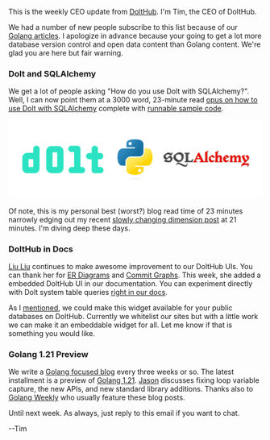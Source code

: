 This is the weekly CEO update from [DoltHub](https://www.dolthub.com/). I'm Tim, the CEO of DoltHub. 

We had a number of new people subscribe to this list because of our [Golang articles](https://www.dolthub.com/blog/?q=golang). I apologize in advance because your going to get a lot more database version control and open data content than Golang content. We're glad you are here but fair warning.

### Dolt and SQLAlchemy

We get a lot of people asking "How do you use Dolt with SQLAlchemy?". Well, I can now point them at a 3000 word, 23-minute read [opus on how to use Dolt with SQLAlchemy](https://www.dolthub.com/blog/2023-07-12-sql-alchemy-getting-started/) complete with [runnable sample code](https://github.com/timsehn/dolt-sqlalchemy-getting-started/). 

[![Dolt + SQLAlchemy](../images/dolt-sqlalchemy.png)](https://www.dolthub.com/blog/2023-07-12-sql-alchemy-getting-started/)

Of note, this is my personal best (worst?) blog read time of 23 minutes narrowly edging out my recent [slowly changing dimension post](https://www.dolthub.com/blog/2023-06-22-slowly-changing-dimension/) at 21 minutes. I'm diving deep these days.

### DoltHub in Docs

[Liu Liu](https://www.dolthub.com/team#liu) continues to make awesome improvement to our DoltHub UIs. You can thank her for [ER Diagrams](https://www.dolthub.com/blog/2022-10-05-er-diagrams-on-dolthub/) and [Commit Graphs](https://www.dolthub.com/blog/2023-04-03-introducing-the-dolthub-commit-graph/). This week, she added a embedded DoltHub UI in our documentation. You can experiment directly with Dolt system table queries [right in our docs](https://docs.dolthub.com/sql-reference/version-control/dolt-system-tables#dolt_branches).

As I [mentioned](https://twitter.com/timsehn/status/1678463411011866625), we could make this widget available for your public databases on DoltHub. Currently we whitelist our sites but with a little work we can make it an embeddable widget for all. Let me know if that is something you would like.

### Golang 1.21 Preview

We write a [Golang focused blog](https://www.dolthub.com/blog/?q=golang) every three weeks or so. The latest installment is a preview of [Golang 1.21](https://www.dolthub.com/blog/2023-07-07-golang-1.21-release/). [Jason](https://www.dolthub.com/team#jason) discusses fixing loop variable capture, the new APIs, and new standard library additions. Thanks also to [Golang Weekly](https://golangweekly.com/) who usually feature these blog posts.

Until next week. As always, just reply to this email if you want to chat.

--Tim